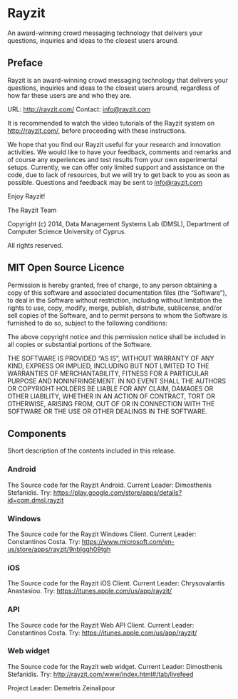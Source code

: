 # Rayzit

An award-winning crowd messaging technology that delivers your questions, inquiries and ideas to the closest users around.

## Preface 
Rayzit is an award-winning crowd messaging technology that delivers your questions, 
inquiries and ideas to the closest users around, regardless of how far these users are and who they are.
	 
URL: http://rayzit.com/
Contact: info@rayzit.com

It is recommended to watch the video tutorials of the Rayzit system on http://rayzit.com/, before proceeding with these instructions.

We hope that you find our Rayzit useful for your research and innovation activities.  We would like to have your feedback, comments and remarks and of course any experiences and test results from your own experimental setups. Currently, we can offer only limited support and assistance on the code, due to lack of resources, but we will try to get back to you as soon as possible. Questions and feedback may be sent to info@rayzit.com

Enjoy Rayzit!

The Rayzit Team 

Copyright (c) 2014, Data Management Systems Lab (DMSL), Department of Computer Science
University of Cyprus.

All rights reserved.

## MIT Open Source Licence

Permission is hereby granted, free of charge, to any person obtaining a copy of
this software and associated documentation files (the “Software”), to deal in the
Software without restriction, including without limitation the rights to use, copy,
modify, merge, publish, distribute, sublicense, and/or sell copies of the Software,
and to permit persons to whom the Software is furnished to do so, subject to the
following conditions:
	 
The above copyright notice and this permission notice shall be included in all
copies or substantial portions of the Software.
	 
THE SOFTWARE IS PROVIDED “AS IS”, WITHOUT WARRANTY OF ANY KIND, EXPRESS
OR IMPLIED, INCLUDING BUT NOT LIMITED TO THE WARRANTIES OF MERCHANTABILITY,
FITNESS FOR A PARTICULAR PURPOSE AND NONINFRINGEMENT. IN NO EVENT SHALL THE
AUTHORS OR COPYRIGHT HOLDERS BE LIABLE FOR ANY CLAIM, DAMAGES OR OTHER
LIABILITY, WHETHER IN AN ACTION OF CONTRACT, TORT OR OTHERWISE, ARISING
FROM, OUT OF OR IN CONNECTION WITH THE SOFTWARE OR THE USE OR OTHER
DEALINGS IN THE SOFTWARE.
	
## Components 

Short description of the contents included in this release.

### Android
The Source code for the Rayzit Android. Current Leader: Dimosthenis Stefanidis. 
Try: https://play.google.com/store/apps/details?id=com.dmsl.rayzit

### Windows
The Source code for the Rayzit Windows Client. Current Leader: Constantinos Costa. 
Try: https://www.microsoft.com/en-us/store/apps/rayzit/9nblggh09tgh

### iOS
The Source code for the Rayzit iOS Client. Current Leader: Chrysovalantis Anastasiou. 
Try: https://itunes.apple.com/us/app/rayzit/

### API
The Source code for the Rayzit Web API Client. Current Leader: Constantinos Costa. 
Try: https://itunes.apple.com/us/app/rayzit/

### Web widget
The Source code for the Rayzit web widget. Current Leader: Dimosthenis Stefanidis. 
Try: http://rayzit.com/www/index.html#/tab/livefeed


Project Leader: Demetris Zeinalipour



